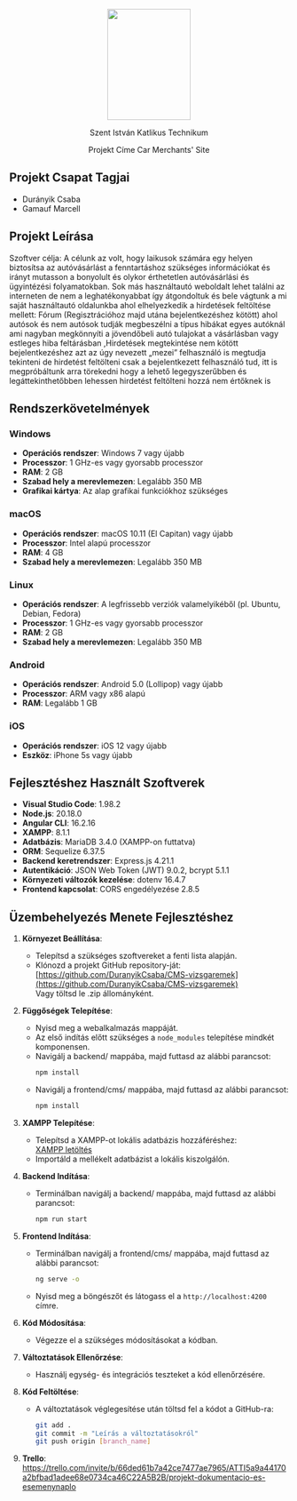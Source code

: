 <p align="center">
<img src="https://github.com/user-attachments/assets/9cee75f9-349d-47fa-aa5d-ed9f1d92f8c5" width="150px" height="200px">
</p>
<p align="center">
Szent István Katlikus Technikum
</p>
<p align="center">
Projekt Címe
Car Merchants' Site
</p>

## Projekt Csapat Tagjai
- Durányik Csaba
- Gamauf Marcell

## Projekt Leírása

Szoftver célja: A célunk az volt, hogy laikusok számára egy helyen biztosítsa az autóvásárlást a fenntartáshoz szükséges információkat és irányt mutasson a bonyolult és olykor érthetetlen autóvásárlási és ügyintézési folyamatokban. Sok más   használtautó weboldalt lehet találni az interneten de nem a leghatékonyabbat így  átgondoltuk és bele vágtunk a mi saját használtautó oldalunkba ahol elhelyezkedik a hirdetések feltöltése mellett: Fórum (Regisztrációhoz majd utána bejelentkezéshez  kötött) ahol autósok és nem autósok tudják megbeszélni a típus hibákat egyes autóknál  ami nagyban megkönnyíti a jövendőbeli autó tulajokat a vásárlásban vagy estleges  hiba feltárásban ,Hirdetések megtekintése nem kötött bejelentkezéshez azt az úgy  nevezett „mezei” felhasználó is megtudja tekinteni de hirdetést feltölteni csak a  bejelentkezett felhasználó tud, itt is megpróbáltunk arra törekedni hogy a lehető  legegyszerűbben és legáttekinthetőbben lehessen hirdetést feltölteni hozzá nem   értőknek is


## Rendszerkövetelmények
### Windows
- **Operációs rendszer**: Windows 7 vagy újabb
- **Processzor**: 1 GHz-es vagy gyorsabb processzor
- **RAM**: 2 GB
- **Szabad hely a merevlemezen**: Legalább 350 MB
- **Grafikai kártya**: Az alap grafikai funkciókhoz szükséges

### macOS
- **Operációs rendszer**: macOS 10.11 (El Capitan) vagy újabb
- **Processzor**: Intel alapú processzor
- **RAM**: 4 GB
- **Szabad hely a merevlemezen**: Legalább 350 MB

### Linux
- **Operációs rendszer**: A legfrissebb verziók valamelyikéből (pl. Ubuntu, Debian, Fedora)
- **Processzor**: 1 GHz-es vagy gyorsabb processzor
- **RAM**: 2 GB
- **Szabad hely a merevlemezen**: Legalább 350 MB

### Android
- **Operációs rendszer**: Android 5.0 (Lollipop) vagy újabb
- **Processzor**: ARM vagy x86 alapú
- **RAM**: Legalább 1 GB

### iOS
- **Operációs rendszer**: iOS 12 vagy újabb
- **Eszköz**: iPhone 5s vagy újabb

## Fejlesztéshez Használt Szoftverek
- **Visual Studio Code**: 1.98.2
- **Node.js**: 20.18.0
- **Angular CLI**: 16.2.16
- **XAMPP**: 8.1.1
- **Adatbázis**: MariaDB 3.4.0 (XAMPP-on futtatva)
- **ORM**: Sequelize 6.37.5
- **Backend keretrendszer**: Express.js 4.21.1
- **Autentikáció**: JSON Web Token (JWT) 9.0.2, bcrypt 5.1.1
- **Környezeti változók kezelése**: dotenv 16.4.7
- **Frontend kapcsolat**: CORS engedélyezése 2.8.5

## Üzembehelyezés Menete Fejlesztéshez
1. **Környezet Beállítása**:
   - Telepítsd a szükséges szoftvereket a fenti lista alapján.
   - Klónozd a projekt GitHub repository-ját:  
     [https://github.com/DuranyikCsaba/CMS-vizsgaremek](https://github.com/DuranyikCsaba/CMS-vizsgaremek)  
     Vagy töltsd le .zip állományként.

2. **Függőségek Telepítése**:
   - Nyisd meg a webalkalmazás mappáját.
   - Az első indítás előtt szükséges a `node_modules` telepítése mindkét komponensen.
   - Navigálj a backend/ mappába, majd futtasd az alábbi parancsot:  
     ```bash
     npm install
     ```
   - Navigálj a frontend/cms/ mappába, majd futtasd az alábbi parancsot:  
     ```bash
     npm install
     ```

3. **XAMPP Telepítése**:
   - Telepítsd a XAMPP-ot lokális adatbázis hozzáféréshez:  
     [XAMPP letöltés](https://www.apachefriends.org/hu/download.html)
   - Importáld a mellékelt adatbázist a lokális kiszolgálón.

4. **Backend Indítása**:
   - Terminálban navigálj a backend/ mappába, majd futtasd az alábbi parancsot:  
     ```bash
     npm run start
     ```

5. **Frontend Indítása**:
   - Terminálban navigálj a frontend/cms/ mappába, majd futtasd az alábbi parancsot:  
     ```bash
     ng serve -o
     ```
   - Nyisd meg a böngészőt és látogass el a `http://localhost:4200` címre.

6. **Kód Módosítása**:
   - Végezze el a szükséges módosításokat a kódban.

7. **Változtatások Ellenőrzése**:
   - Használj egység- és integrációs teszteket a kód ellenőrzésére.

8. **Kód Feltöltése**:
   - A változtatások véglegesítése után töltsd fel a kódot a GitHub-ra:  
     ```bash
     git add .
     git commit -m "Leírás a változtatásokról"
     git push origin [branch_name]
     ```
9. **Trello**:
   https://trello.com/invite/b/66ded61b7a42ce7477ae7965/ATTI5a9a44170a2bfbad1adee68e0734ca46C22A5B2B/projekt-dokumentacio-es-esemenynaplo
